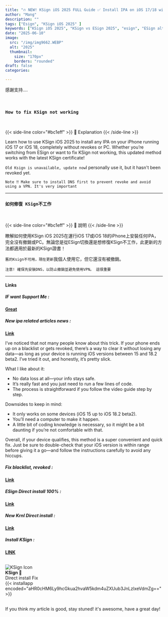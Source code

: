 ```yaml
---
title: "🔥 NEW! KSign iOS 2025 FULL Guide ✅ Install IPA on iOS 17/18 with No Revoke | Fix Not Working!"
author: "Mang"
description: ""
tags: ["Esign", "KSign iOS 2025" ]
keywords: ["KSign iOS 2025", "KSign vs ESign 2025", "esign", "ESign alternative", "iOS 17 / iOS 18 sideload", "How to fix KSign not working"]
date: "2025-06-10"
image:
  src: "/img/img9662.WEBP"
  alt: "2025"
  thumbnail:
    size: "170px"
    borders: "rounded"
draft: false
categories:

---
```


感謝支持....
<!--more-->

<br>

### **`How to fix KSign not working`**

<br>

{{< side-line color="#bc1eff" >}}
🔧 Explanation
{{< /side-line >}}

Learn how to use KSign iOS 2025 to install any IPA on your iPhone running iOS 17 or iOS 18, completely without revokes or PC. Whether you’re switching from ESign or want to fix KSign not working, this updated method works with the latest KSign certificate!

`Old Ksign is unavailable, update now`I personally use it, but it hasn't been revoked yet.

`Note ‼️ Make sure to install DNS first to prevent revoke and avoid using a VPN. It's very important`

---

### **`如何修復 KSign不工作`**

<br>

{{< side-line color="#bc1eff" >}}
🔧 說明
{{< /side-line >}}

瞭解如何使用KSign iOS 2025在運行iOS 17或iOS 18的iPhone上安裝任何IPA，完全沒有撤銷或PC。無論您是從ESign切換還是想修復KSign不工作，此更新的方法都適用於最新的KSign證書！

`舊的Ksign不可用，現在更新`我個人使用它，但它還沒有被撤銷。

`注意! 確保先安裝DNS，以防止撤銷並避免使用VPN。 這很重要`

---

#### **Links**

##### **<font style="background: "> IF want Support Me :</font>** 
**[Great](https://www.paypal.me/haotech)**

##### **<font style="background: "> New ipa related articles news : </font>** 
**[Link](https://www.patreon.com/hao8?utm_medium=unknown&utm_source=join_link&utm_campaign=creatorshare_creator&utm_content=copyLink)**

I’ve noticed that not many people know about this trick. If your phone ends up on a blacklist or gets revoked, there’s a way to clear it without losing any data—as long as your device is running iOS versions between 15 and 18.2 beta2. I’ve tried it out, and honestly, it’s pretty slick.

What I like about it:

- No data loss at all—your info stays safe.
- It’s really fast and you just need to run a few lines of code.
- The process is straightforward if you follow the video guide step by step.

Downsides to keep in mind:

- It only works on some devices (iOS 15 up to iOS 18.2 beta2).
- You’ll need a computer to make it happen.
- A little bit of coding knowledge is necessary, so it might be a bit daunting if you’re not comfortable with that.

Overall, if your device qualifies, this method is a super convenient and quick fix. Just be sure to double-check that your iOS version is within range before giving it a go—and follow the instructions carefully to avoid any hiccups.

##### **<font style="background:  "> Fix blacklist, revoked :</font>** 
**[Link](https://haee.dpdns.org/post/fixverify-250318/)**

##### **<font style="background:  "> ESign Direct install 100% :</font>** 
**[Link](https://haee.dpdns.org/post/esign250608/)**

##### **<font style="background:  "> New Krnl Direct install :</font>** 
**[Link](https://haee.dpdns.org/post/krnl250609/)**

##### **<font style="background:  "> Install KSign :</font>** 
**[LINK](https://khoindvn.io.vn/)**

<br>

<div class="app-card">
  <div class="app-info">
    <img class="app-icon" src="/img/250610.WEBP" alt="KSign Icon">
    <div class="app-details">
      <strong>KSign 🔶</strong><br>
      Direct install Fix
    </div>
  </div>
  <div class="app-download">
    {{< installapp encoded="aHR0cHM6Ly9hcGkua2hvaW5kdm4uZXUub3JnLzlxeVdmZg==" >}}
  </div>
</div>

<br>

If you think my article is good, stay stuned! it's awesome, have a great day!